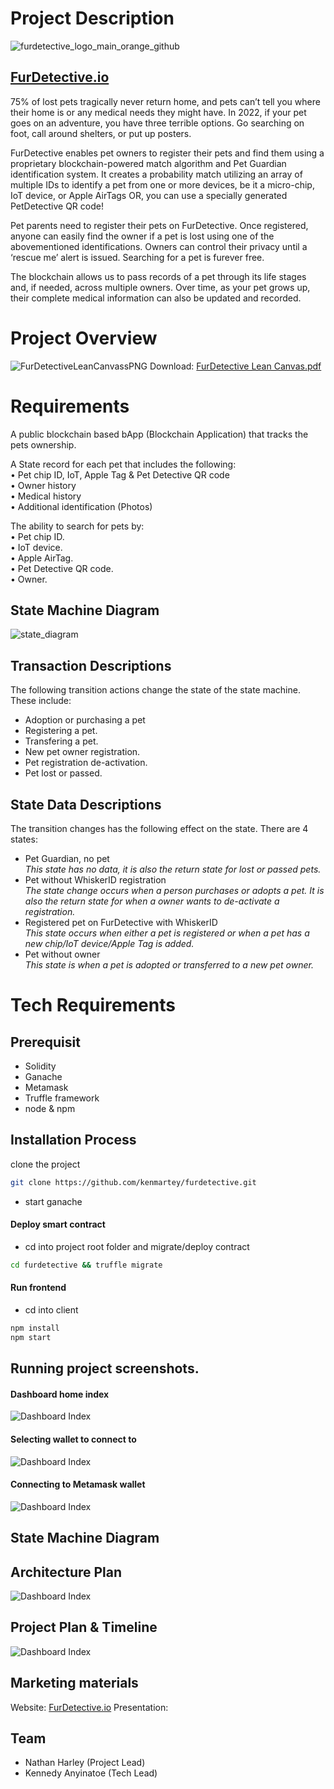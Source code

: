 # Project Description
![furdetective_logo_main_orange_github](https://user-images.githubusercontent.com/99918492/185279612-3eb568ea-a351-4f35-8ace-d6db3cc9856f.jpg)

## [FurDetective.io](https://furdetective.io)

75% of lost pets tragically never return home, and pets can’t tell you where their home is or any medical needs they might have. In 2022, if your pet goes on an adventure, you have three terrible options. Go searching on foot, call around shelters, or put up posters.  

FurDetective enables pet owners to register their pets and find them using a proprietary blockchain-powered match algorithm and Pet Guardian identification system. It creates a probability match utilizing an array of multiple IDs to identify a pet from one or more devices, be it a micro-chip, IoT device, or Apple AirTags OR, you can use a specially generated PetDetective QR code!  

Pet parents need to register their pets on FurDetective. Once registered, anyone can easily find the owner if a pet is lost using one of the abovementioned identifications. Owners can control their privacy until a ‘rescue me’ alert is issued. Searching for a pet is furever free.  

The blockchain allows us to pass records of a pet through its life stages and, if needed, across multiple owners. Over time, as your pet grows up, their complete medical information can also be updated and recorded.


# Project Overview
![FurDetectiveLeanCanvassPNG](https://user-images.githubusercontent.com/99918492/185234704-d12fdaf5-20e3-42ed-9ff3-4425f7651710.png)
Download: [FurDetective Lean Canvas.pdf](https://github.com/kenmartey/furdetective/files/9365804/FurDetective.Lean.Canvas.pdf)

# Requirements
A public blockchain based bApp (Blockchain Application) that tracks the pets ownership.

A State record for each pet that includes the following:  
• Pet chip ID, IoT, Apple Tag & Pet Detective QR code  
• Owner history  
• Medical history  
• Additional identification (Photos)  

The ability to search for pets by:  
• Pet chip ID.  
• IoT device.  
• Apple AirTag.  
• Pet Detective QR code.    
• Owner.  

## State Machine Diagram
![state_diagram](https://user-images.githubusercontent.com/99918492/185465223-6c709a88-c788-4705-8e10-af1858e6164c.png)


## Transaction Descriptions
The following transition actions change the state of the state machine. These include:

- Adoption or purchasing a pet
- Registering a pet.
- Transfering a pet.
- New pet owner registration.
- Pet registration de-activation.
- Pet lost or passed.

## State Data Descriptions
The transition changes has the following effect on the state. There are 4 states:

- Pet Guardian, no pet  
  _This state has no data, it is also the return state for lost or passed pets._
- Pet without WhiskerID registration  
  _The state change occurs when a person purchases or adopts a pet. It is also the return state for when a owner wants to de-activate a registration._
- Registered pet on FurDetective with WhiskerID  
  _This state occurs when either a pet is registered or when a pet has a new chip/IoT device/Apple Tag is added._
- Pet without owner  
  _This state is when a pet is adopted or transferred to a new pet owner._

# Tech Requirements

## Prerequisit

- Solidity
- Ganache
- Metamask
- Truffle framework
- node & npm

## Installation Process

clone the project

```sh
git clone https://github.com/kenmartey/furdetective.git
```

- start ganache

#### Deploy smart contract

- cd into project root folder and migrate/deploy contract

```sh
cd furdetective && truffle migrate
```

#### Run frontend

- cd into client

```sh
npm install
npm start
```

## Running project screenshots.

#### Dashboard home index

![Dashboard Index](./client/src/styles/dasboard/assets/img/dashboard_index.png)

#### Selecting wallet to connect to

![Dashboard Index](./client/src/styles/dasboard/assets/img/wallet_selection.png)

#### Connecting to Metamask wallet

![Dashboard Index](./client/src/styles/dasboard/assets/img/metamask_wallet.png)

## State Machine Diagram

## Architecture Plan
![Dashboard Index](./client/src/styles/dasboard/assets/img/architecture_plan.jpg)

## Project Plan & Timeline
![Dashboard Index](./client/src/styles/dasboard/assets/img/project_timeline.png)

## Marketing materials
Website: [FurDetective.io](https://furdetective.io)
Presentation: 


## Team

- Nathan Harley (Project Lead)
- Kennedy Anyinatoe (Tech Lead)
